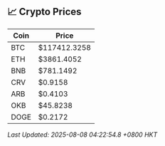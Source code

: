 ## 📈 Crypto Prices

| Coin | Price |
| ---- | ----- |
| BTC | $117412.3258 |
| ETH | $3861.4052 |
| BNB | $781.1492 |
| CRV | $0.9158 |
| ARB | $0.4103 |
| OKB | $45.8238 |
| DOGE | $0.2172 |

_Last Updated: 2025-08-08 04:22:54.8 +0800 HKT_